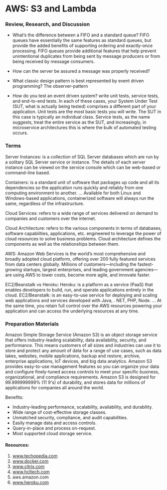 # AWS: S3 and Lambda

### Review, Research, and Discussion

* What’s the difference between a FIFO and a standard queue?
FIFO queues have essentially the same features as standard queues, but provide the added benefits of supporting ordering and exactly-once processing. FIFO queues provide additional features that help prevent unintentional duplicates from being sent by message producers or from being received by message consumers.

* How can the server be assured a message was properly received?


* What classic design pattern is best represented by event driven programming?
The observer-pattern

* How do you test an event driven system?
write unit tests, service tests, and end-to-end tests. In each of these cases, your System Under Test (SUT, what is actually being tested) comprises a different part of your application.
Unit tests are the most basic tests you will write. The SUT in this case is typically an individual class.
Service tests, as the name suggests, treat the entire service as the SUT, and increasingly, in microservice architectures this is where the bulk of automated testing occurs.

### Terms

Server Instances: is a collection of SQL Server databases which are run by a solitary SQL Server service or instance. The details of each server instance can be viewed on the service console which can be web-based or command-line based.

Containers: is a standard unit of software that packages up code and all its dependencies so the application runs quickly and reliably from one computing environment to another. ... Available for both Linux and Windows-based applications, containerized software will always run the same, regardless of the infrastructure.

Cloud Services: refers to a wide range of services delivered on demand to companies and customers over the internet.

Cloud Architecture: refers to the various components in terms of databases, software capabilities, applications, etc. engineered to leverage the power of cloud resources to solve business problems. Cloud architecture defines the components as well as the relationships between them.

AWS: Amazon Web Services is the world’s most comprehensive and broadly adopted cloud platform, offering over 200 fully featured services from data centers globally. Millions of customers—including the fastest-growing startups, largest enterprises, and leading government agencies—are using AWS to lower costs, become more agile, and innovate faster.


EC2/Beanstalk vs Heroku:
Heroku: is a platform as a service (PaaS) that enables developers to build, run, and operate applications entirely in the cloud.
EC2/Beanstalk: is an easy-to-use service for deploying and scaling web applications and services developed with Java, . NET, PHP, Node. ... At the same time, you retain full control over the AWS resources powering your application and can access the underlying resources at any time.

### Preparation Materials

Amazon Simple Storage Service (Amazon S3) is an object storage service that offers industry-leading scalability, data availability, security, and performance. This means customers of all sizes and industries can use it to store and protect any amount of data for a range of use cases, such as data lakes, websites, mobile applications, backup and restore, archive, enterprise applications, IoT devices, and big data analytics. Amazon S3 provides easy-to-use management features so you can organize your data and configure finely-tuned access controls to meet your specific business, organizational, and compliance requirements. Amazon S3 is designed for 99.999999999% (11 9's) of durability, and stores data for millions of applications for companies all around the world.

Benefits:
* Industry-leading performance, scalability, availability, and durability.
* Wide range of cost-effective storage classes.
* Unmatched security, compliance, and audit capabilities.
* Easily manage data and access controls.
* Query-in-place and process on-request.
* Most supported cloud storage service.


#### Resources:
1. www.techopedia.com
2. www.docker.com
3. www.citrix.com
4. www.hcltech.com
5. aws.amazon.com
6. www.heroku.com
